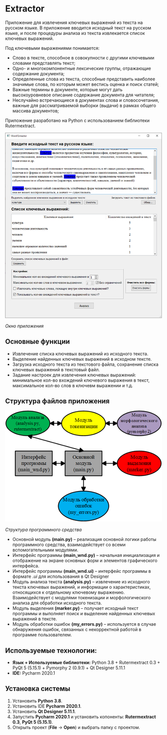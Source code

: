 # Extractor

Приложение для извлечения ключевых выражений из текста на русском языке. В приложение вводится исходный текст на русском языке, и после процедуры анализа из текста извлекается список ключевых выражений.

Под ключевыми выражениями понимается:

* Слово в тексте, способное в совокупности с другими ключевыми словами представлять текст;
* Одно- и многокомпонентные лексические группы, отражающие содержание документа;
* Определенные слова из текста, способные представить наиболее значимые слова, по которым может вестись оценка и поиск статей;
* Важные термины в документе, которые могут дать высокоуровневое описание содержание документа для читателя;
* Неслучайно встречающиеся в документах слова и словосочетания, важные для рассматриваемой выборки (выдачи) в рамках общего массива документов;

Приложение разработано на Python с использованием библиотеки Rutermextract.

![alt text](https://github.com/svitosl/screenshots/blob/master/extractor_main_wnd.png "Окно приложения")

*Окно приложения*

## Основные функции

* Извлечение списка ключевых выражений из исходного текста.
* Выделение найденных ключевых выражений в исходном тексте.
* Загрузка исходного текста из текстового файла, сохранение списка ключевых выражений в текстовый файл.
* Задание настроек для извлечения ключевых выражений: минимальное кол-во вхождений ключевого выражения в текст, максимальное кол-во слов в ключевм выражении и т.д.

## Структура файлов приложения

![alt text](https://github.com/svitosl/screenshots/blob/master/extractor_scheme.png "Структура программного средства")

*Структура программного средства*

* Основной модуль **(main.py)** – реализация основной логики работы программного средства, взаимодействует со всеми вспомогательными модулями.
* Интерфейс программы **(main_wnd.py)** – начальная инициализация и отображение на экране основных форм и элементов графического интерфейса.
* Интерфейс программы **(main_wnd.ui)** – интерфейс программы в формате *.ui* для использования в Qt Designer
* Модуль анализа текста **(analysis.py)** – извлечение из исходного текста ключевых выражений, и информации о характеристиках, относящихся к отдельному ключевому выражению. Взаимодействует с модулями токенизации и морфологического анализа для обработки исходного текста.
* Модуль выделения **(marker.py)** – получает исходный текст программы и выполняет поиск и выделение найденных ключевых выражений в тексте. 
* Модуль обработки ошибок **(my_errors.py)** – используется в случае обнаружения ошибок, связанных с некорректной работой в программе пользователем.

## Используемые технологии:

* **Язык + Используемые библиотеки:** Python 3.8 + Rutermextract 0.3 + PyQt 5 (5.15.1) + Pymorphy 2 (0.9.1) + Qt Designer 5.11.1
* **IDE:** Pycharm 2020.1

## Установка системы

1. Установить **Python 3.8**.
2. Установить IDE **Pycharm 2020.1**.
3. Установить **Qt Designer 5.11.1**.
4. Запустить **Pycharm 2020.1** и установить копоненты: **Rutermextract 0.3**, **PyQt 5 (5.15.1)**.
5. Открыть проект (**File** -> **Open**) и выбрать папку с проектом.